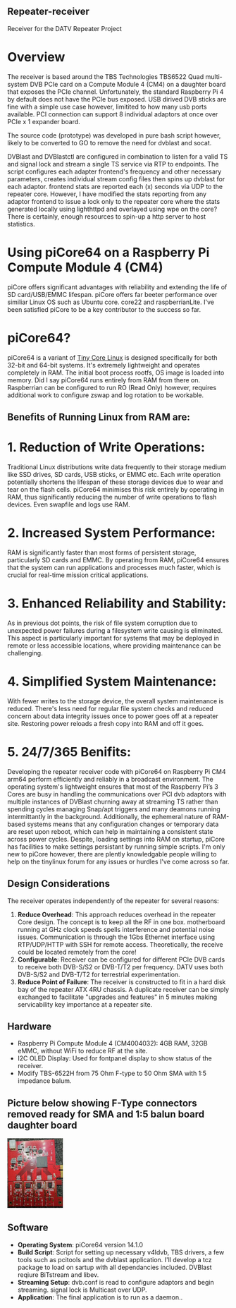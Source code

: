 ## Repeater-receiver
Receiver for the DATV Repeater Project

# Overview
The receiver is based around the TBS Technologies TBS6522 Quad multi-system DVB PCIe card on a Compute Module 4 (CM4) on a daughter board that exposes the PCIe channel. Unfortunately, the standard Raspberry Pi 4 by default does not have the PCIe bus exposed. USB dirived DVB sticks are fine with a simple use case however, limitited to how many usb ports available. PCI connection can support 8 individual adaptors at once over PCIe x 1 expander board.

The source code (prototype) was developed in pure bash script however, likely to be converted to GO to remove the need for dvblast and socat.

DVBlast and DVBlastctl are configured in combination to listen for a valid TS and signal lock and stream a single TS service via RTP to endpoints. The script configures each adapter frontend's frequency and other necessary parameters, creates individual stream config files then spins up dvblast for each adaptor. frontend stats are reported each (x) seconds via UDP to the repeater core. However, I have modified the stats reporting from any adaptor frontend to issue a lock only to the repeater core where the stats generated locally using lighthttpd and overlayed using wpe on the core? There is certainly, enough resources to spin-up a http server to host statistics.

# Using piCore64 on a Raspberry Pi Compute Module 4 (CM4) 
piCore offers significant advantages with reliability and extending the life of SD card/USB/EMMC lifespan. piCore offers far beeter performance over similiar Linux OS such as Ubuntu core. core22 and raspberrianLite. I've been satisfied piCore to be a key contributor to the success so far. 

# piCore64?
piCore64 is a variant of [Tiny Core Linux](http://tinycorelinux.net/) is designed specifically for both 32-bit and 64-bit systems. It's extremely lightweight and operates completely in RAM. The initial boot process rootfs, OS image is loaded into memory. Did I say piCore64 runs entirely from RAM from there on. Raspberrian can be configured to run RO (Read Only) however, requires additional work to configure zswap and log rotation to be workable. 


## Benefits of Running Linux from RAM are:

# 1. Reduction of Write Operations:
Traditional Linux distributions write data frequently to their storage medium like SSD drives, SD cards, USB sticks, or EMMC etc. Each write operation potentially shortens the lifespan of these storage devices due to wear and tear on the flash cells. piCore64 minimises this risk entirely by operating in RAM, thus significantly reducing the number of write operations to flash devices. Even swapfile and logs use RAM.

# 2. Increased System Performance:
RAM is significantly faster than most forms of persistent storage, particularly SD cards and EMMC. By operating from RAM, piCore64 ensures that the system can run applications and processes much faster, which is crucial for real-time mission critical applications.

# 3. Enhanced Reliability and Stability:
As in previous dot points, the risk of file system corruption due to unexpected power failures during a filesystem write causing is eliminated. This aspect is particularly important for systems that may be deployed in remote or less accessible locations, where providing maintenance can be challenging.

# 4. Simplified System Maintenance:
With fewer writes to the storage device, the overall system maintenance is reduced. There's less need for regular file system checks and reduced concern about data integrity issues once to power goes off at a repeater site. Restoring power reloads a fresh copy into RAM and off it goes.
# 5. 24/7/365 Benifits:
Developing the repeater receiver code with piCore64 on Raspberry Pi CM4 arm64 perform efficiently and reliably in a broadcast environment. The operating system's lightweight ensures that most of the Raspberry Pi’s 3 Cores are busy in handling the communications over PCI dvb adaptors with multiple instances of DVBlast churning away at streaming TS rather than spending cycles managing Snap/apt triggers and many deamons running intermittantly in the background. Additionally, the ephemeral nature of RAM-based systems means that any configuration changes or temporary data are reset upon reboot, which can help in maintaining a consistent state across power cycles. Despite, loading settings into RAM on startup, piCore has facilities to make settings persistant by running simple scripts. I'm only new to piCore however, there are plently knowledgable people willing to help on the tinylinux forum for any issues or hurdles I've come across so far.

## Design Considerations
The receiver operates independently of the repeater for several reasons:
1. **Reduce Overhead**: This approach reduces overhead in the repeater Core design. The concept is to keep all the RF in one box. motherboard running at GHz clock speeds spells interference and potential noise issues. Communication is through the 1Gbs Ethernet interface using RTP/UDP/HTTP with SSH for remote access.  Theoretically, the receive could be located remotely from the core!
2. **Configurable**: Receiver can be configured for different PCIe DVB cards to receive both DVB-S/S2 or DVB-T/T2 per frequency. DATV uses both DVB-S/S2 and DVB-T/T2 for terrestrial experimentation.
3. **Reduce Point of Failure**: The receiver is constructed to fit in a hard disk bay of the repeater ATX 4RU chassis. A duplicate receiver can be simply exchanged to facilitate "upgrades and features" in 5 minutes making servicability key importance at a repeater site.

## Hardware
- Raspberry Pi Compute Module 4 (CM4004032): 4GB RAM, 32GB eMMC, without WiFi to reduce RF at the site.
- I2C OLED Display: Used for fontpanel display to show status of the receiver.
- Modify TBS-6522H from 75 Ohm F-type to 50 Ohm SMA with 1:5 impedance balum.
## Picture below showing F-Type connectors removed ready for SMA and 1:5 balun board daughter board

<img src="/docs/images/TBS-6522H-noFtypes.jpg" width="25%">
  
## Software
- **Operating System**: piCore64 version 14.1.0 
- **Build Script**: Script for setting up necessary v4ldvb, TBS drivers, a few tools such as pcitools and the dvblast application. I'll develop a tcz package to load on sartup with all dependancies included. DVBlast reqiure BiTstream and libev.
- **Streaming Setup**: dvb.conf is read to configure adaptors and begin streaming.  signal lock is Multicast over UDP.
- **Application**: The final application is to run as a daemon.. 

